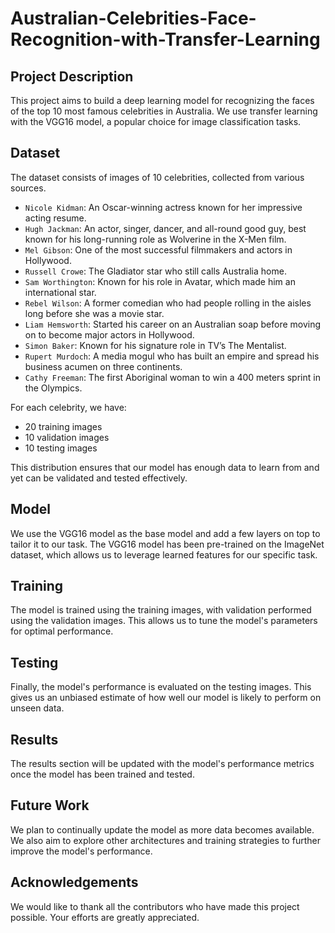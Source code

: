 # Australian-Celebrities-Face-Recognition-with-Transfer-Learning

## Project Description

This project aims to build a deep learning model for recognizing the faces of the top 10 most famous celebrities in Australia. We use transfer learning with the VGG16 model, a popular choice for image classification tasks.

## Dataset

The dataset consists of images of 10 celebrities, collected from various sources.
- `Nicole Kidman`: An Oscar-winning actress known for her impressive acting resume.
- `Hugh Jackman`: An actor, singer, dancer, and all-round good guy, best known for his long-running role as Wolverine in the X-Men film.
- `Mel Gibson`: One of the most successful filmmakers and actors in Hollywood.
- `Russell Crowe`: The Gladiator star who still calls Australia home.
- `Sam Worthington`: Known for his role in Avatar, which made him an international star.
- `Rebel Wilson`: A former comedian who had people rolling in the aisles long before she was a movie star.
- `Liam Hemsworth`: Started his career on an Australian soap before moving on to become major actors in Hollywood.
- `Simon Baker`: Known for his signature role in TV’s The Mentalist.
- `Rupert Murdoch`: A media mogul who has built an empire and spread his business acumen on three continents.
- `Cathy Freeman`: The first Aboriginal woman to win a 400 meters sprint in the Olympics.

For each celebrity, we have:

- 20 training images
- 10 validation images
- 10 testing images

This distribution ensures that our model has enough data to learn from and yet can be validated and tested effectively.

## Model

We use the VGG16 model as the base model and add a few layers on top to tailor it to our task. The VGG16 model has been pre-trained on the ImageNet dataset, which allows us to leverage learned features for our specific task.

## Training

The model is trained using the training images, with validation performed using the validation images. This allows us to tune the model's parameters for optimal performance.

## Testing

Finally, the model's performance is evaluated on the testing images. This gives us an unbiased estimate of how well our model is likely to perform on unseen data.

## Results

The results section will be updated with the model's performance metrics once the model has been trained and tested.

## Future Work

We plan to continually update the model as more data becomes available. We also aim to explore other architectures and training strategies to further improve the model's performance.

## Acknowledgements

We would like to thank all the contributors who have made this project possible. Your efforts are greatly appreciated.
